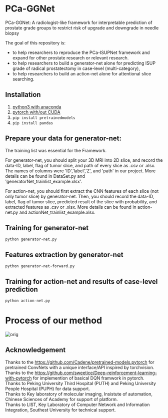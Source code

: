 # PCa-GGNet
PCa-GGNet: A radiologist-like framework for interpretable prediction of prostate grade groups to restrict risk of upgrade and downgrade in needle biopsy<br>

The goal of this repository is:
- to help researchers to reproduce the PCa-ISUPNet framework and expand for other prostate research or relevant research.
- to help researchers to build a generator-net alone for predicting ISUP grade of radical prostatectomy in case-level (multi-category),
- to help researchers to build an action-net alone for attentional slice searching.

## Installation

1. [python3 with anaconda](https://www.continuum.io/downloads)
2. [pytorch with/out CUDA](http://pytorch.org)
3. `pip install pretrainedmodels`
4. `pip install pandas`

## Prepare your data for generator-net:
The training list was essential for the Framework.

For generator-net, you should split your 3D MRI into 2D slice, and record the data-ID, label, flag of tumor slice, and path of every slice as .csv or .xlsx. The names of columns were 'ID','label','Z', and 'path' in our project. More details can be found in DataSet.py and 'generatorNet_trainlist_example.xlsx'.

For action-net, you should first extract the CNN features of each slice (not only tumor slice) by generator-net. Then, you should record the data-ID, label, flag of tumor slice, predicted result of the slice with probability, and extracted features as .csv or .xlsx. 
More details can be found in action-net.py and actionNet_trainlist_example.xlsx.
 
## Training for generator-net
`python generator-net.py`

## Features extraction by generator-net
`python generator-net-forward.py`

## Training for action-net and results of case-level prediction
`python action-net.py`

# Process of our method
![orig](https://github.com/StandWisdom/PCa-ISUPNet/blob/master/ABSTRACT-gif.gif)<br>

## Acknowledgement

Thanks to the https://github.com/Cadene/pretrained-models.pytorch for pretrained ConvNets with a unique interface/API inspired by torchvision.<br>
Thanks to the https://github.com/sweetice/Deep-reinforcement-learning-with-pytorch for implemention of basical DQN framwork in pytorch.<br>
Thanks to Peking University Third Hospital (PUTH) and Peking University People Hospital (PUPH) for data support.<br>
Thanks to Key laboratory of molecular imaging, Insistute of automation, Chinese Sciences of Academy for support of platform.<br>
Thanks to LIST, Key Laboratory of Computer Network and Information Integration, Southest University for technical support.<br>


